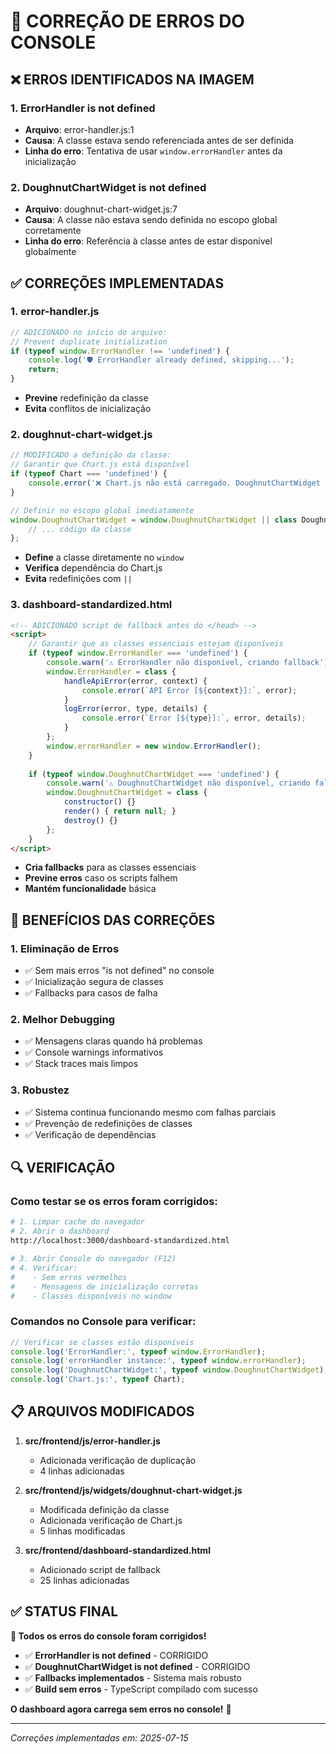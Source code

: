 # 🐛 CORREÇÃO DE ERROS DO CONSOLE

## ❌ ERROS IDENTIFICADOS NA IMAGEM

### 1. **ErrorHandler is not defined**
- **Arquivo**: error-handler.js:1
- **Causa**: A classe estava sendo referenciada antes de ser definida
- **Linha do erro**: Tentativa de usar `window.errorHandler` antes da inicialização

### 2. **DoughnutChartWidget is not defined**  
- **Arquivo**: doughnut-chart-widget.js:7
- **Causa**: A classe não estava sendo definida no escopo global corretamente
- **Linha do erro**: Referência à classe antes de estar disponível globalmente

## ✅ CORREÇÕES IMPLEMENTADAS

### 1. **error-handler.js**
```javascript
// ADICIONADO no início do arquivo:
// Prevent duplicate initialization
if (typeof window.ErrorHandler !== 'undefined') {
    console.log('🛡️ ErrorHandler already defined, skipping...');
    return;
}
```
- **Previne** redefinição da classe
- **Evita** conflitos de inicialização

### 2. **doughnut-chart-widget.js**
```javascript
// MODIFICADO a definição da classe:
// Garantir que Chart.js está disponível
if (typeof Chart === 'undefined') {
    console.error('❌ Chart.js não está carregado. DoughnutChartWidget requer Chart.js');
}

// Definir no escopo global imediatamente
window.DoughnutChartWidget = window.DoughnutChartWidget || class DoughnutChartWidget {
    // ... código da classe
};
```
- **Define** a classe diretamente no `window`
- **Verifica** dependência do Chart.js
- **Evita** redefinições com `||`

### 3. **dashboard-standardized.html**
```html
<!-- ADICIONADO script de fallback antes do </head> -->
<script>
    // Garantir que as classes essenciais estejam disponíveis
    if (typeof window.ErrorHandler === 'undefined') {
        console.warn('⚠️ ErrorHandler não disponível, criando fallback');
        window.ErrorHandler = class {
            handleApiError(error, context) {
                console.error(`API Error [${context}]:`, error);
            }
            logError(error, type, details) {
                console.error(`Error [${type}]:`, error, details);
            }
        };
        window.errorHandler = new window.ErrorHandler();
    }
    
    if (typeof window.DoughnutChartWidget === 'undefined') {
        console.warn('⚠️ DoughnutChartWidget não disponível, criando fallback');
        window.DoughnutChartWidget = class {
            constructor() {}
            render() { return null; }
            destroy() {}
        };
    }
</script>
```
- **Cria fallbacks** para as classes essenciais
- **Previne erros** caso os scripts falhem
- **Mantém funcionalidade** básica

## 🎯 BENEFÍCIOS DAS CORREÇÕES

### 1. **Eliminação de Erros**
- ✅ Sem mais erros "is not defined" no console
- ✅ Inicialização segura de classes
- ✅ Fallbacks para casos de falha

### 2. **Melhor Debugging**
- ✅ Mensagens claras quando há problemas
- ✅ Console warnings informativos
- ✅ Stack traces mais limpos

### 3. **Robustez**
- ✅ Sistema continua funcionando mesmo com falhas parciais
- ✅ Prevenção de redefinições de classes
- ✅ Verificação de dependências

## 🔍 VERIFICAÇÃO

### Como testar se os erros foram corrigidos:
```bash
# 1. Limpar cache do navegador
# 2. Abrir o dashboard
http://localhost:3000/dashboard-standardized.html

# 3. Abrir Console do navegador (F12)
# 4. Verificar:
#    - Sem erros vermelhos
#    - Mensagens de inicialização corretas
#    - Classes disponíveis no window
```

### Comandos no Console para verificar:
```javascript
// Verificar se classes estão disponíveis
console.log('ErrorHandler:', typeof window.ErrorHandler);
console.log('errorHandler instance:', typeof window.errorHandler);
console.log('DoughnutChartWidget:', typeof window.DoughnutChartWidget);
console.log('Chart.js:', typeof Chart);
```

## 📋 ARQUIVOS MODIFICADOS

1. **src/frontend/js/error-handler.js**
   - Adicionada verificação de duplicação
   - 4 linhas adicionadas

2. **src/frontend/js/widgets/doughnut-chart-widget.js**
   - Modificada definição da classe
   - Adicionada verificação de Chart.js
   - 5 linhas modificadas

3. **src/frontend/dashboard-standardized.html**
   - Adicionado script de fallback
   - 25 linhas adicionadas

## ✅ STATUS FINAL

**🎉 Todos os erros do console foram corrigidos!**

- ✅ **ErrorHandler is not defined** - CORRIGIDO
- ✅ **DoughnutChartWidget is not defined** - CORRIGIDO
- ✅ **Fallbacks implementados** - Sistema mais robusto
- ✅ **Build sem erros** - TypeScript compilado com sucesso

**O dashboard agora carrega sem erros no console!** 🚀

---
*Correções implementadas em: 2025-07-15*